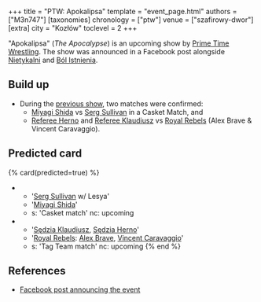 +++
title = "PTW: Apokalipsa"
template = "event_page.html"
authors = ["M3n747"]
[taxonomies]
chronology = ["ptw"]
venue = ["szafirowy-dwor"]
[extra]
city = "Kozłów"
toclevel = 2
+++

"Apokalipsa" (_The Apocalypse_) is an upcoming show by [Prime Time Wrestling](@/o/ptw.md). The show was announced in a Facebook post alongside [Nietykalni](@/e/ptw/2025-07-19-ptw-nietykalni.md) and [Ból Istnienia](@/e/ptw/2025-09-27-ptw-bol-istnienia.md).

## Build up

* During the [previous show](content/e/ptw/2025-07-19-ptw-nietykalni.md), two matches were confirmed:
  * [Miyagi Shida](@/w/miyagi-shida.md) vs [Serg Sullivan](@/w/serg-sullivan.md) in a Casket Match, and
  * [Referee Herno](@/w/sedzia-herno.md) and [Referee Klaudiusz](@/w/sedzia-klaudiusz.md) vs [Royal Rebels](@/tt/royal-rebels.md) (Alex Brave & Vincent Caravaggio).

## Predicted card

{% card(predicted=true) %}
- - '[Serg Sullivan](@/w/serg-sullivan.md) w/ Lesya'
  - '[Miyagi Shida](@/w/miyagi-shida.md)'
  - s: 'Casket match'
    nc: upcoming
- - '[Sędzia Klaudiusz](@/w/sedzia-klaudiusz.md), [Sędzia Herno](@/w/sedzia-herno.md)'
  - '[Royal Rebels](@/tt/royal-rebels.md): [Alex Brave](@/w/alex-brave.md), [Vincent Caravaggio](@/w/vincent-caravaggio.md)'
  - s: 'Tag Team match'
    nc: upcoming
{% end %}

## References

* [Facebook post announcing the event](https://www.facebook.com/photo/?fbid=773747374977907&set=a.136592405360077)
